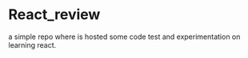 # React_review

a simple repo where is hosted some code test and experimentation on learning react.

